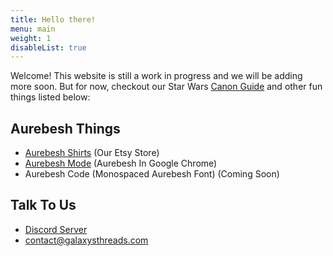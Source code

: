 ```yaml
---
title: Hello there!
menu: main
weight: 1
disableList: true
---
```


Welcome! This website is still a work in progress and we will be adding more soon. But for now, checkout our Star Wars [Canon Guide](/canon-guide/) and other fun things listed below:

## Aurebesh Things
- [Aurebesh Shirts](https://etsy.com/shop/GalaxysThreads) (Our Etsy Store)
- [Aurebesh Mode](https://chrome.google.com/webstore/detail/aurebesh-mode/hdhhdjnopmenaffkokpopaglihanddhh) (Aurebesh In Google Chrome)
- Aurebesh Code (Monospaced Aurebesh Font) (Coming Soon)

## Talk To Us
- [Discord Server](https://discord.gg/aEV6SQ33uy)
- contact@galaxysthreads.com
